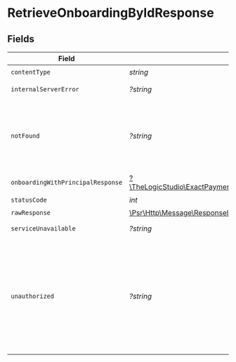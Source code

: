 # RetrieveOnboardingByIdResponse


## Fields

| Field                                                                                                                                                                                             | Type                                                                                                                                                                                              | Required                                                                                                                                                                                          | Description                                                                                                                                                                                       |
| ------------------------------------------------------------------------------------------------------------------------------------------------------------------------------------------------- | ------------------------------------------------------------------------------------------------------------------------------------------------------------------------------------------------- | ------------------------------------------------------------------------------------------------------------------------------------------------------------------------------------------------- | ------------------------------------------------------------------------------------------------------------------------------------------------------------------------------------------------- |
| `contentType`                                                                                                                                                                                     | *string*                                                                                                                                                                                          | :heavy_check_mark:                                                                                                                                                                                | N/A                                                                                                                                                                                               |
| `internalServerError`                                                                                                                                                                             | *?string*                                                                                                                                                                                         | :heavy_minus_sign:                                                                                                                                                                                | **Internal Server Error**<br/>                                                                                                                                                                    |
| `notFound`                                                                                                                                                                                        | *?string*                                                                                                                                                                                         | :heavy_minus_sign:                                                                                                                                                                                | **Not Found**\<br/>\<br/>When you'll get `404 Not Found` response:<br/>- The Organization doesn't exist. <br/>- The Onboarding not found.                                                         |
| `onboardingWithPrincipalResponse`                                                                                                                                                                 | [?\TheLogicStudio\ExactPayments\Models\Shared\OnboardingWithPrincipalResponse](../../models/shared/OnboardingWithPrincipalResponse.md)                                                            | :heavy_minus_sign:                                                                                                                                                                                | **OK**                                                                                                                                                                                            |
| `statusCode`                                                                                                                                                                                      | *int*                                                                                                                                                                                             | :heavy_check_mark:                                                                                                                                                                                | N/A                                                                                                                                                                                               |
| `rawResponse`                                                                                                                                                                                     | [\Psr\Http\Message\ResponseInterface](https://www.php-fig.org/psr/psr-7/#33-psrhttpmessageresponseinterface)                                                                                      | :heavy_minus_sign:                                                                                                                                                                                | N/A                                                                                                                                                                                               |
| `serviceUnavailable`                                                                                                                                                                              | *?string*                                                                                                                                                                                         | :heavy_minus_sign:                                                                                                                                                                                | **Service Unavailable**<br/>                                                                                                                                                                      |
| `unauthorized`                                                                                                                                                                                    | *?string*                                                                                                                                                                                         | :heavy_minus_sign:                                                                                                                                                                                | **Unauthorized**\<br/>\<br/>When you'll get `401 Unauthorized` response:<br/>- The User or Application Token is invalid.<br/>- The User or Application Token doesn't have the permission to view the onboarding.<br/> |